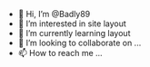 - 👋 Hi, I’m @Badly89
- 👀 I’m interested in site layout
- 🌱 I’m currently learning layout
- 💞️ I’m looking to collaborate on ...
- 📫 How to reach me ...

<!---
Badly89/Badly89 is a ✨ special ✨ repository because its `README.md` (this file) appears on your GitHub profile.
You can click the Preview link to take a look at your changes.
--->
